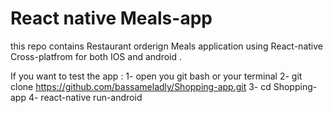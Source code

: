 # React native Meals-app

this repo contains Restaurant orderign Meals application using React-native Cross-platfrom for both IOS and android .

If you want to test the app :
1- open you git bash or your terminal 2- git clone https://github.com/bassameladly/Shopping-app.git 3- cd Shopping-app 4- react-native run-android
